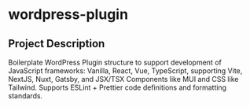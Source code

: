 # wordpress-plugin

## Project Description
Boilerplate WordPress Plugin structure to support development of JavaScript frameworks: Vanilla, React, Vue, TypeScript, supporting Vite, NextJS, Nuxt, Gatsby, and JSX/TSX Components like MUI and CSS like Tailwind. Supports ESLint + Prettier code definitions and formatting standards.
